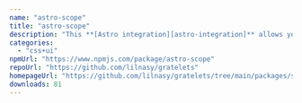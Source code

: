 ```yaml
---
name: "astro-scope"
title: "astro-scope"
description: "This **[Astro integration][astro-integration]** allows you get the hash used by the astro compiler to scope css rules."
categories:
  - "css+ui"
npmUrl: "https://www.npmjs.com/package/astro-scope"
repoUrl: "https://github.com/lilnasy/gratelets"
homepageUrl: "https://github.com/lilnasy/gratelets/tree/main/packages/scope"
downloads: 81
---
```


